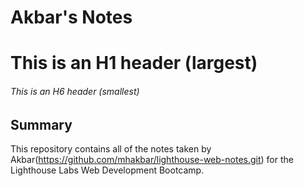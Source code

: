 # Akbar's Notes
# This is an H1 header (largest)
###### This is an H6 header (smallest)

## Summary 

This repository contains all of the notes taken by Akbar(https://github.com/mhakbar/lighthouse-web-notes.git) for the Lighthouse Labs Web Development Bootcamp.